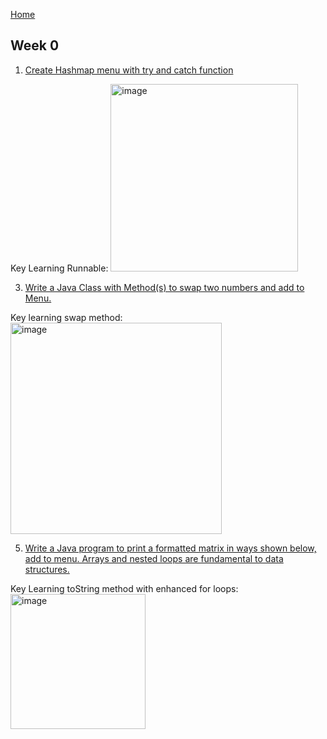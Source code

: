 [Home](https://d1935827v.github.io/Dane)

## Week 0

1. [Create Hashmap menu with try and catch function](https://github.com/D1935827V/Dane/blob/gh-pages/Main.java)

Key Learning Runnable: <img width="300" alt="image" src="https://user-images.githubusercontent.com/54718367/162455192-b4aaa79b-5ecf-45a0-a623-c01ba0c49512.png">

3. [Write a Java Class with Method(s) to swap two numbers and add to Menu.](https://github.com/D1935827V/Dane/blob/gh-pages/IntByReference.java)

Key learning swap method: <img width="338" alt="image" src="https://user-images.githubusercontent.com/54718367/162455403-5839349c-3ad9-4f9d-a941-56faf5d2ed5f.png">

5. [Write a Java program to print a formatted matrix in ways shown below, add to menu. Arrays and nested loops are fundamental to data structures.](https://github.com/D1935827V/Dane/blob/gh-pages/Matrix.java)

Key Learning toString method with enhanced for loops: <img width="216" alt="image" src="https://user-images.githubusercontent.com/54718367/162455658-47c1e4cd-0df4-4e73-8797-d5014f1ee7fe.png">